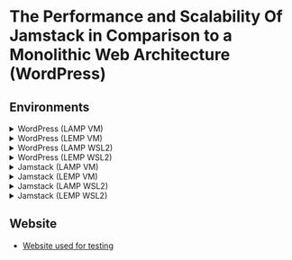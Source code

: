 # The Performance and Scalability Of Jamstack in Comparison to a Monolithic Web Architecture (WordPress)
## Environments

<details><summary>WordPress (LAMP VM)</summary>

  - Sitespeed.io
    - [Desktop](https://sam-whitley.github.io/thesis/sitespeed/desktop/L1/index.html)
    - [Mobile](https://sam-whitley.github.io/thesis/sitespeed/mobile/L1/index.html)
  - Grafana k6
    - [Smoke Test](https://sam-whitley.github.io/thesis/k6/loadTests/smoke/reports/L1)
    - [Average Load Test](https://sam-whitley.github.io/thesis/k6/loadTests/averageLoad/reports/L1)
    - [Stress Test](https://sam-whitley.github.io/thesis/k6/loadTests/stress/reports/L1)
    - [Spike Test](https://sam-whitley.github.io/thesis/k6/loadTests/spike/reports/L1)
</details>
<details><summary>WordPress (LEMP VM)</summary>

  - Sitespeed.io
    - [Desktop](https://sam-whitley.github.io/thesis/sitespeed/desktop/L6/index.html)
    - [Mobile](https://sam-whitley.github.io/thesis/sitespeed/mobile/L6/index.html)
  - Grafana k6
    - [Smoke Test](https://sam-whitley.github.io/thesis/k6/loadTests/smoke/reports/L6)
    - [Average Load Test](https://sam-whitley.github.io/thesis/k6/loadTests/averageLoad/reports/L6)
    - [Stress Test](https://sam-whitley.github.io/thesis/k6/loadTests/stress/reports/L6)
    - [Spike Test](https://sam-whitley.github.io/thesis/k6/loadTests/spike/reports/L6)
</details>
<details><summary>WordPress (LAMP WSL2)</summary>

  - Sitespeed.io
    - [Desktop](https://sam-whitley.github.io/thesis/sitespeed/desktop/L2/index.html)
    - [Mobile](https://sam-whitley.github.io/thesis/sitespeed/mobile/L2/index.html)
  - Grafana k6
    - [Smoke Test](https://sam-whitley.github.io/thesis/k6/loadTests/smoke/reports/L2)
    - [Average Load Test](https://sam-whitley.github.io/thesis/k6/loadTests/averageLoad/reports/L2)
    - [Stress Test](https://sam-whitley.github.io/thesis/k6/loadTests/stress/reports/L2)
    - [Spike Test](https://sam-whitley.github.io/thesis/k6/loadTests/spike/reports/L2)
</details>
<details><summary>WordPress (LEMP WSL2)</summary>

  - Sitespeed.io
    - [Desktop](https://sam-whitley.github.io/thesis/sitespeed/desktop/L8/index.html)
    - [Mobile](https://sam-whitley.github.io/thesis/sitespeed/mobile/L8/index.html)
  - Grafana k6
    - [Smoke Test](https://sam-whitley.github.io/thesis/k6/loadTests/smoke/reports/L8)
    - [Average Load Test](https://sam-whitley.github.io/thesis/k6/loadTests/averageLoad/reports/L8)
    - [Stress Test](https://sam-whitley.github.io/thesis/k6/loadTests/stress/reports/L8)
    - [Spike Test](https://sam-whitley.github.io/thesis/k6/loadTests/spike/reports/L8)
</details>
<details><summary>Jamstack (LAMP VM)</summary>
  
  - Sitespeed.io
    - [Desktop](https://sam-whitley.github.io/thesis/sitespeed/desktop/L5/index.html)
    - [Mobile](https://sam-whitley.github.io/thesis/sitespeed/mobile/L5/index.html)
  - Grafana k6
    - [Smoke Test](https://sam-whitley.github.io/thesis/k6/loadTests/smoke/reports/L5)
    - [Average Load Test](https://sam-whitley.github.io/thesis/k6/loadTests/averageLoad/reports/L5)
    - [Stress Test](https://sam-whitley.github.io/thesis/k6/loadTests/stress/reports/L5)
    - [Spike Test](https://sam-whitley.github.io/thesis/k6/loadTests/spike/reports/L5)
</details>
<details><summary>Jamstack (LEMP VM)</summary>

  - Sitespeed.io
    - [Desktop](https://sam-whitley.github.io/thesis/sitespeed/desktop/L7/index.html)
    - [Mobile](https://sam-whitley.github.io/thesis/sitespeed/mobile/L7/index.html)
  - Grafana k6
    - [Smoke Test](https://sam-whitley.github.io/thesis/k6/loadTests/smoke/reports/L7)
    - [Average Load Test](https://sam-whitley.github.io/thesis/k6/loadTests/averageLoad/reports/L7)
    - [Stress Test](https://sam-whitley.github.io/thesis/k6/loadTests/stress/reports/L7)
    - [Spike Test](https://sam-whitley.github.io/thesis/k6/loadTests/spike/reports/L7)
</details>
<details><summary>Jamstack (LAMP WSL2)</summary>

  - Sitespeed.io
    - [Desktop](https://sam-whitley.github.io/thesis/sitespeed/desktop/L4/index.html)
    - [Mobile](https://sam-whitley.github.io/thesis/sitespeed/mobile/L4/index.html)
  - Grafana k6
    - [Smoke Test](https://sam-whitley.github.io/thesis/k6/loadTests/smoke/reports/L4)
    - [Average Load Test](https://sam-whitley.github.io/thesis/k6/loadTests/averageLoad/reports/L4)
    - [Stress Test](https://sam-whitley.github.io/thesis/k6/loadTests/stress/reports/L4)
    - [Spike Test](https://sam-whitley.github.io/thesis/k6/loadTests/spike/reports/L4)
</details>
<details><summary>Jamstack (LEMP WSL2)</summary>

  - Sitespeed.io
    - [Desktop](https://sam-whitley.github.io/thesis/sitespeed/desktop/L9/index.html)
    - [Mobile](https://sam-whitley.github.io/thesis/sitespeed/mobile/L9/index.html)
  - Grafana k6
    - [Smoke Test](https://sam-whitley.github.io/thesis/k6/loadTests/smoke/reports/L9)
    - [Average Load Test](https://sam-whitley.github.io/thesis/k6/loadTests/averageLoad/reports/L9)
    - [Stress Test](https://sam-whitley.github.io/thesis/k6/loadTests/stress/reports/L9)
    - [Spike Test](https://sam-whitley.github.io/thesis/k6/loadTests/spike/reports/L9)
</details>

## Website
- [Website used for testing](https://sam-whitley.github.io/thesis/website/index.html)
